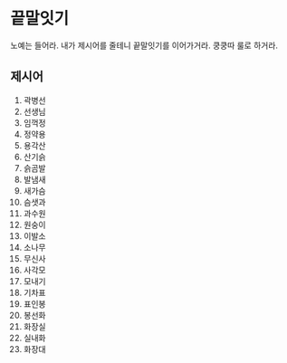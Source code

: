 # 끝말잇기
노예는 들어라. 내가 제시어를 줄테니 끝말잇기를 이어가거라. 
쿵쿵따 룰로 하거라.

## 제시어 
1. 곽병선
2. 선생님
3. 임꺽정
4. 정약용
5. 용각산
6. 산기슭 
7. 슭곰발
8. 발냄새
9. 새가슴
10. 슴샛과
11. 과수원
12. 원숭이
13. 이발소
14. 소나무
15. 무신사
16. 사각모
17. 모내기
18. 기차표
19. 표인봉
20. 봉선화
21. 화장실
22. 실내화
23. 화장대